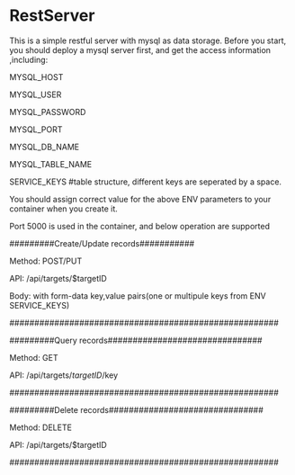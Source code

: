 # RestServer

This is a simple restful server with mysql as data storage.
Before you start, you should deploy a mysql server first, and get the access information ,including:

MYSQL_HOST

MYSQL_USER

MYSQL_PASSWORD

MYSQL_PORT

MYSQL_DB_NAME

MYSQL_TABLE_NAME

SERVICE_KEYS             #table structure, different keys are seperated by a space.

You should assign correct value for the above ENV parameters to your container when you create it.

Port 5000 is used in the container, and below operation are supported


#########Create/Update records###########

Method: POST/PUT

API: /api/targets/$targetID

Body: with form-data key,value pairs(one or multipule keys from ENV SERVICE_KEYS)

######################################################

#########Query records###############################

Method: GET

API: /api/targets/$targetID/$key


######################################################



#########Delete records###############################

Method: DELETE

API: /api/targets/$targetID


######################################################
